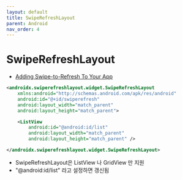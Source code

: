 ```yaml
---
layout: default
title: SwipeRefreshLayout
parent: Android
nav_order: 4
---
```


# SwipeRefreshLayout

- [Adding Swipe-to-Refresh To Your App](https://developer.android.com/develop/ui/views/touch-and-input/swipe/add-swipe-interface)

```xml
<androidx.swiperefreshlayout.widget.SwipeRefreshLayout
    xmlns:android="http://schemas.android.com/apk/res/android"
    android:id="@+id/swiperefresh"
    android:layout_width="match_parent"
    android:layout_height="match_parent">

    <ListView
        android:id="@android:id/list"
        android:layout_width="match_parent"
        android:layout_height="match_parent" />

</androidx.swiperefreshlayout.widget.SwipeRefreshLayout>
```

- SwipeRefreshLayout은 ListView 나 GridView 만 지원
- "@android:id/list" 라고 설정하면 갱신됨
